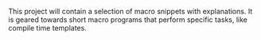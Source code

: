 This project will contain a selection of macro snippets with explanations. It is geared towards short macro programs that perform specific tasks, like compile time templates.